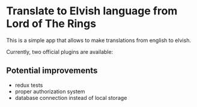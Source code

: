 # Translate to Elvish language from Lord of The Rings

This is a simple app that allows to make translations from english to elvish.

Currently, two official plugins are available:

## Potential improvements

- redux tests
- proper authorization system
- database connection instead of local storage
